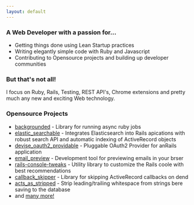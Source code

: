 ```yaml
---
layout: default
---
```


### A Web Developer with a passion for...

* Getting things done using Lean Startup practices
* Writing elegantly simple code with Ruby and Javascript
* Contributing to Opensource projects and building up developer communities

### But that's not all!

I focus on Ruby, Rails, Testing, REST API's, Chrome extensions and pretty much any new and exciting Web technology.

### Opensource Projects

* [backgrounded](http://github.com/wireframe/backgrounded) - Library for running async ruby jobs
* [elastic\_searchable](http://github.com/socialcast/elastic_searchable) - Integrates Elasticsearch into Rails apications with robust search API and automatic indexing of ActiveRecord objects
* [devise\_oauth2\_providable](https://github.com/socialcast/devise_oauth2_providable) - Pluggable OAuth2 Provider for anRails application
* [email\_preview](https://github.com/wireframe/email_preview) - Development tool for previewing emails in your brser
* [rails-console-tweaks](https://github.com/wireframe/rails-console-tweaks) - Utility library to customize the Rails coole with best recommendations
* [callback\_skipper](https://github.com/wireframe/callback_skipper) - Library for skipping ActiveRecord callbacks on dend
* [acts\_as\_stripped](https://github.com/wireframe/acts_as_stripped) - Strip leading/trailing whitespace from strings bere saving to the database
* and [many more!](http://github.com/wireframe)